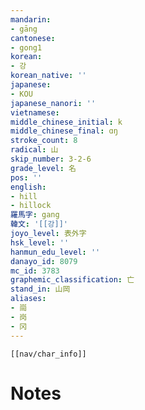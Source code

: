 ```yaml
---
mandarin:
- gāng
cantonese:
- gong1
korean:
- 강
korean_native: ''
japanese:
- KOU
japanese_nanori: ''
vietnamese:
middle_chinese_initial: k
middle_chinese_final: ɑŋ
stroke_count: 8
radical: 山
skip_number: 3-2-6
grade_level: 名
pos: ''
english:
- hill
- hillock
羅馬字: gang
韓文: '[[강]]'
joyo_level: 表外字
hsk_level: ''
hanmun_edu_level: ''
danayo_id: 8079
mc_id: 3783
graphemic_classification: 亡
stand_in: 山岡
aliases:
- 崗
- 岗
- 冈
---
```

```meta-bind-embed
[[nav/char_info]]
```

# Notes
